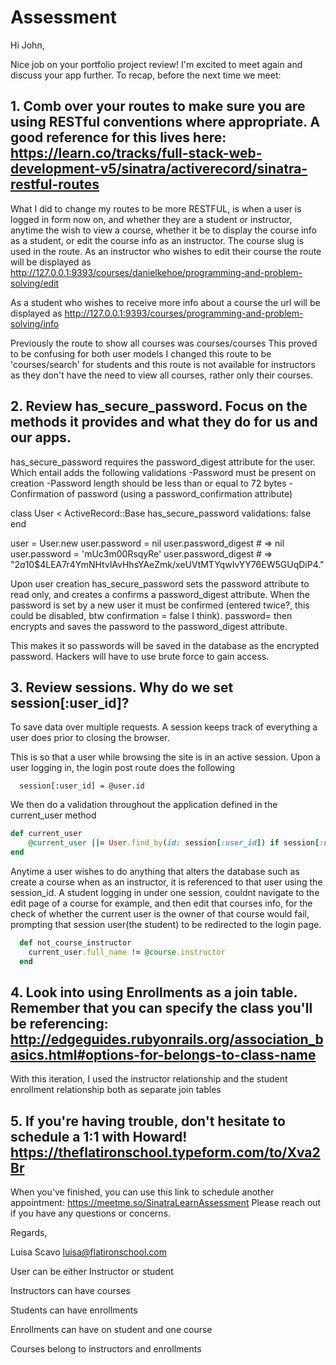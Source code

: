 # Assessment

Hi John,

Nice job on your portfolio project review! I'm excited to meet again and discuss your app further. To recap, before the next time we meet:

## 1.  Comb over your routes to make sure you are using RESTful conventions where appropriate. A good reference for this lives here: https://learn.co/tracks/full-stack-web-development-v5/sinatra/activerecord/sinatra-restful-routes

What I did to change my routes to be more RESTFUL, is when a user is logged in form now on, and whether they are a student or instructor, anytime the wish to view a course, whether it be to display the course info as a student, or edit the course info as an instructor. The course slug is used in the route. As an instructor who wishes to edit their course the route will be displayed as 
http://127.0.0.1:9393/courses/danielkehoe/programming-and-problem-solving/edit

As a student who wishes to receive more info about a course the url will be displayed as
http://127.0.0.1:9393/courses/programming-and-problem-solving/info

Previously the route to show all courses was courses/courses
This proved to be confusing for both user models
I changed this route to be 'courses/search' for students and this route is not available for instructors as they don't have the need to view all courses, rather only their courses. 

## 2. Review has_secure_password. Focus on the methods it provides and what they do for us and our apps.

has_secure_password requires the password_digest attribute for the user. Which entail adds the following validations
  -Password must be present on creation
  -Password length should be less than or equal to 72 bytes
  -Confirmation of password (using a password_confirmation attribute)

class User < ActiveRecord::Base
  has_secure_password validations: false
end

user = User.new
user.password = nil
user.password_digest # => nil
user.password = 'mUc3m00RsqyRe'
user.password_digest # => "$2a$10$4LEA7r4YmNHtvlAvHhsYAeZmk/xeUVtMTYqwIvYY76EW5GUqDiP4."

Upon user creation has_secure_password sets the password attribute to read only, and creates a confirms a password_digest attribute. When the password is set by a new user it must be confirmed (entered twice?, this could be disabled, btw confirmation = false I think). password= then encrypts and saves the password to the password_digest attribute.

This makes it so passwords will be saved in the database as the encrypted password. Hackers will have to use brute force to gain access. 

## 3. Review sessions. Why do we set session[:user_id]?
To save data over multiple requests. A session keeps track of everything a user does prior to closing the browser.

This is so that a user while browsing the site is in an active session. Upon a user logging in, the login post route does the following

      session[:user_id] = @user.id 

We then do a validation throughout the application defined in the current_user method

  ```ruby
  def current_user
      @current_user ||= User.find_by(id: session[:user_id]) if session[:user_id]
  end
  ```

Anytime a user wishes to do anything that alters the database such as create a course when as an instructor, it is referenced to that user using the session_id. A student logging in under one session, couldnt navigate to the edit page of a course for example, and then edit that courses info, for the check of whether the current user is the owner of that course would fail, prompting that session user(the student) to be redirected to the login page. 

  ```ruby
    def not_course_instructor
      current_user.full_name != @course.instructor
    end 
  ```


## 4. Look into using Enrollments as a join table. Remember that you can specify the class you'll be referencing: http://edgeguides.rubyonrails.org/association_basics.html#options-for-belongs-to-class-name

With this iteration, I used the instructor relationship and the student enrollment relationship both as separate join tables

## 5. If you're having trouble, don't hesitate to schedule a 1:1 with Howard! https://theflatironschool.typeform.com/to/Xva2Br

When you've finished, you can use this link to schedule another appointment: https://meetme.so/SinatraLearnAssessment
Please reach out if you have any questions or concerns.

Regards,

Luisa Scavo 
luisa@flatironschool.com

User can be either Instructor or student

Instructors can have courses

Students can have enrollments 

Enrollments can have on student and one course

Courses belong to instructors and enrollments
